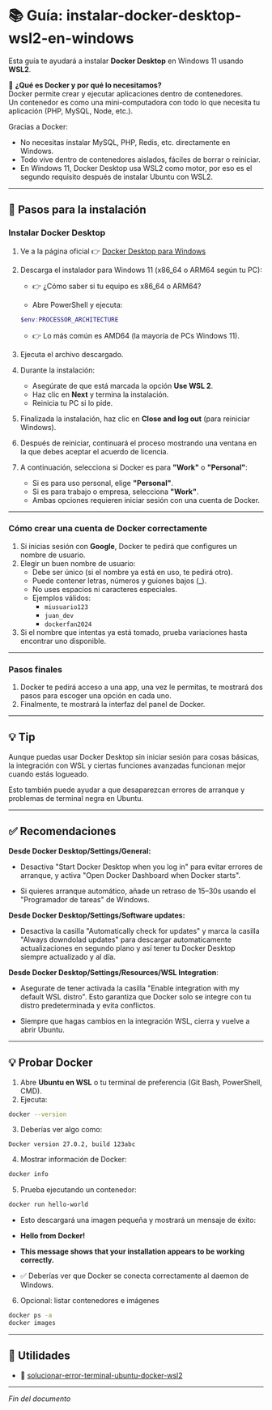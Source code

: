# 📚 Guía: instalar-docker-desktop-wsl2-en-windows

Esta guía te ayudará a instalar **Docker Desktop** en Windows 11 usando **WSL2**.  

🔹 **¿Qué es Docker y por qué lo necesitamos?**  
Docker permite crear y ejecutar aplicaciones dentro de contenedores.  
Un contenedor es como una mini-computadora con todo lo que necesita tu aplicación (PHP, MySQL, Node, etc.).  

Gracias a Docker:  
- No necesitas instalar MySQL, PHP, Redis, etc. directamente en Windows.  
- Todo vive dentro de contenedores aislados, fáciles de borrar o reiniciar.  
- En Windows 11, Docker Desktop usa WSL2 como motor, por eso es el segundo requisito después de instalar Ubuntu con WSL2.

---

## 🧰 Pasos para la instalación

### Instalar Docker Desktop

1. Ve a la página oficial 👉 [Docker Desktop para Windows](https://www.docker.com/products/docker-desktop/)  
2. Descarga el instalador para Windows 11 (x86_64 o ARM64 según tu PC):

   - 👉 ¿Cómo saber si tu equipo es x86_64 o ARM64?

   - Abre PowerShell y ejecuta:  

    ```powershell
    $env:PROCESSOR_ARCHITECTURE
    ```

   - 👉 Lo más común es AMD64 (la mayoría de PCs Windows 11).  

3. Ejecuta el archivo descargado.
4. Durante la instalación:  
   - Asegúrate de que está marcada la opción **Use WSL 2**.  
   - Haz clic en **Next** y termina la instalación.  
   - Reinicia tu PC si lo pide.
5. Finalizada la instalación, haz clic en **Close and log out** (para reiniciar Windows).
6. Después de reiniciar, continuará el proceso mostrando una ventana en la que debes aceptar el acuerdo de licencia.
7. A continuación, selecciona si Docker es para **"Work"** o **"Personal"**:
    - Si es para uso personal, elige **"Personal"**.
    - Si es para trabajo o empresa, selecciona **"Work"**.
    - Ambas opciones requieren iniciar sesión con una cuenta de Docker.

---
  
### Cómo crear una cuenta de Docker correctamente

1. Si inicias sesión con **Google**, Docker te pedirá que configures un nombre de usuario.
2. Elegir un buen nombre de usuario:
    - Debe ser único (si el nombre ya está en uso, te pedirá otro).
    - Puede contener letras, números y guiones bajos (_).
    - No uses espacios ni caracteres especiales.
    - Ejemplos válidos:
      - `miusuario123`
      - `juan_dev`
      - `dockerfan2024`
3. Si el nombre que intentas ya está tomado, prueba variaciones hasta encontrar uno disponible.

---

### Pasos finales

1. Docker te pedirá acceso a una app, una vez le permitas, te mostrará dos pasos para escoger una opción en cada uno.
2. Finalmente, te mostrará la interfaz del panel de Docker.

---

## 💡 Tip

Aunque puedas usar Docker Desktop sin iniciar sesión para cosas básicas, la integración con WSL y ciertas funciones avanzadas funcionan mejor cuando estás logueado.

Esto también puede ayudar a que desaparezcan errores de arranque y problemas de terminal negra en Ubuntu.

---

## ✅ Recomendaciones

**Desde Docker Desktop/Settings/General:**

- Desactiva "Start Docker Desktop when you log in" para evitar errores de arranque, y activa "Open Docker Dashboard when Docker starts".

- Si quieres arranque automático, añade un retraso de 15–30s usando el "Programador de tareas" de Windows.

**Desde Docker Desktop/Settings/Software updates:**

- Desactiva la casilla "Automatically check for updates" y marca la casilla "Always downdolad updates" para descargar automaticamente actualizaciones en segundo plano y así tener tu Docker Desktop siempre actualizado y al día.

**Desde Docker Desktop/Settings/Resources/WSL Integration**:

- Asegurate de tener activada la casilla "Enable integration with my default WSL distro". Esto garantiza que Docker solo se integre con tu distro predeterminada y evita conflictos.

- Siempre que hagas cambios en la integración WSL, cierra y vuelve a abrir Ubuntu.

---

## 💡 Probar Docker

1. Abre **Ubuntu en WSL** o tu terminal de preferencia (Git Bash, PowerShell, CMD).  
2. Ejecuta:  

```bash
docker --version
```

3. Deberías ver algo como:  

```
Docker version 27.0.2, build 123abc
```

4. Mostrar información de Docker:

```bash
docker info
```

5. Prueba ejecutando un contenedor:

```bash
docker run hello-world
```

   - Esto descargará una imagen pequeña y mostrará un mensaje de éxito:

   - **Hello from Docker!**
   - **This message shows that your installation appears to be working correctly.**

   - ✅ Deberías ver que Docker se conecta correctamente al daemon de Windows.

6. Opcional: listar contenedores e imágenes

```bash
docker ps -a
docker images
```

---

## 🧱 Utilidades

- 📖 [solucionar-error-terminal-ubuntu-docker-wsl2](https://github.com/tejada1970/guias-desarrollo/blob/master/entorno-wsl/utilidades/solucionar-error-terminal-ubuntu-docker-wsl2.md)

---

*Fin del documento*